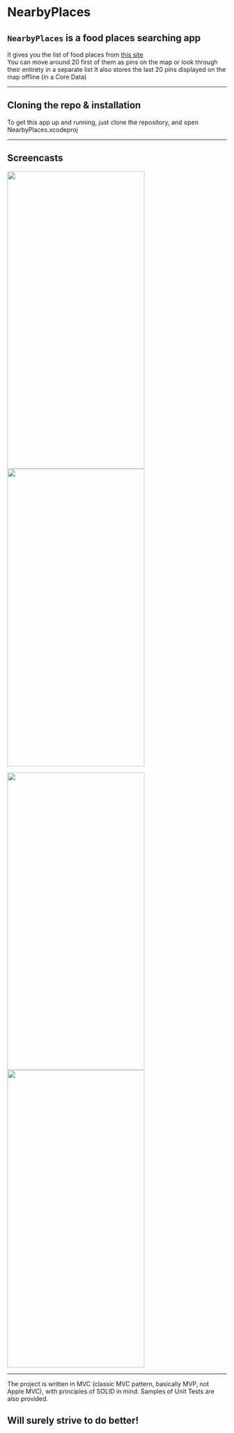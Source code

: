 # NearbyPlaces

## ```NearbyPlaces``` is a food places searching app
It gives you the list of food places from [this site](https://developers.arcgis.com/)  
You can move around 20 first of them as pins on the map or look through their entirety in a separate list
It also stores the last 20 pins displayed on the map offline (in a Core Data)

---

## Cloning the repo & installation

To get this app up and running, just clone the repository, and open NearbyPlaces.xcodeproj

---

## Screencasts

<img src="/images/NearbyPlaces1.gif" height="682" width="315"> <img src="/images/NearbyPlaces2.gif" height="682" width="315">

<img src="/images/NearbyPlaces3.gif" height="682" width="315"> <img src="/images/NearbyPlaces4.gif" height="682" width="315">

---

The project is written in MVC (classic MVC pattern, basically MVP, not Apple MVC), with principles of SOLID in mind. Samples of Unit Tests are also provided.

## Will surely strive to do better!
